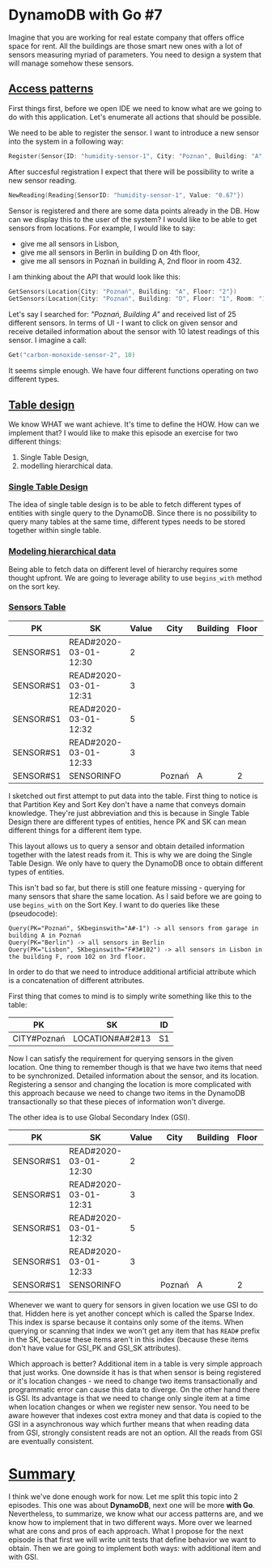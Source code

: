 # DynamoDB with Go #7

Imagine that you are working for real estate company that offers office space for rent. All the buildings are those smart new ones with a lot of sensors measuring myriad of parameters. You need to design a system that will manage somehow these sensors.

## [Access patterns](#access-patterns)

First things first, before we open IDE we need to know what are we going to do with this application. Let's enumerate all actions that should be possible.

We need to be able to register the sensor. I want to introduce a new sensor into the system in a following way:
```go
Register(Sensor{ID: "humidity-sensor-1", City: "Poznan", Building: "A", Floor: "3", Room: "112"})
```
After succesful registration I expect that there will be possibility to write a new sensor reading.
```go
NewReading(Reading{SensorID: "humidity-sensor-1", Value: "0.67"})
```
Sensor is registered and there are some data points already in the DB. How can we display this to the user of the system? I would like to be able to get sensors from locations. For example, I would like to say:
- give me all sensors in Lisbon,
- give me all sensors in Berlin in building D on 4th floor,
- give me all sensors in Poznań in building A, 2nd floor in room 432.

I am thinking about the API that would look like this:
```go
GetSensors(Location{City: "Poznań", Building: "A", Floor: "2"})
GetSensors(Location{City: "Poznań", Building: "D", Floor: "1", Room: "123"})
```
Let's say I searched for: _"Poznań, Building A"_ and received list of 25 different sensors. In terms of UI - I want to click on given sensor and receive detailed information about the sensor with 10 latest readings of this sensor. I imagine a call:
```go
Get("carbon-monoxide-sensor-2", 10)
```

It seems simple enough. We have four different functions operating on two different types.

## [Table design](#table-design)

We know WHAT we want achieve. It's time to define the HOW. How can we implement that? I would like to make this episode an exercise for two different things:
1. Single Table Design,
2. modelling hierarchical data.

### [Single Table Design](#single-table-design)

The idea of single table design is to be able to fetch different types of entities with single query to the DynamoDB. Since there is no possibility to query many tables at the same time, different types needs to be stored together within single table.

### [Modeling hierarchical data](#modeling-hierarchical-data)

Being able to fetch data on different level of hierarchy requires some thought upfront. We are going to leverage ability to use `begins_with` method on the sort key.

### [Sensors Table](#sensors-table)

| PK         | SK                    | Value | City   | Building  |  Floor |  Room  | Type |
| ---        | ----                  | ---   | ---    | ---       | ---    | ---    | ---  |
| SENSOR#S1  | READ#2020-03-01-12:30 |   2   |        |           |        |        |      |
| SENSOR#S1  | READ#2020-03-01-12:31 |   3   |        |           |        |        |      |
| SENSOR#S1  | READ#2020-03-01-12:32 |   5   |        |           |        |        |      |
| SENSOR#S1  | READ#2020-03-01-12:33 |   3   |        |           |        |        |      |
| SENSOR#S1  | SENSORINFO            |       | Poznań |  A        |   2    |  13    | Gas  |
 
I sketched out first attempt to put data into the table. First thing to notice is that Partition Key and Sort Key don't have a name that conveys domain knowledge. They're just abbreviation and this is because in Single Table Design there are different types of entities, hence PK and SK can mean different things for a different item type.

This layout allows us to query a sensor and obtain detailed information together with the latest reads from it. This is why we are doing the Single Table Design. We only have to query the DynamoDB once to obtain different types of entities.

This isn't bad so far, but there is still one feature missing - querying for many sensors that share the same location. As I said before we are going to use `begins_with` on the Sort Key. I want to do queries like these (pseudocode):

```pseudocode
Query(PK="Poznań", SKbeginswith="A#-1") -> all sensors from garage in building A in Poznań
Query(PK="Berlin") -> all sensors in Berlin
Query(PK="Lisbon", SKbeginswith="F#3#102") -> all sensors in Lisbon in the building F, room 102 on 3rd floor.
```

In order to do that we need to introduce additional artificial attribute which is a concatenation of different attributes.

First thing that comes to mind is to simply write something like this to the table:

| PK              | SK               | ID  |
| ---             | ----             | --- |
| CITY#Poznań     | LOCATION#A#2#13  | S1  |

Now I can satisfy the requirement for querying sensors in the given location. One thing to remember though is that we have two items that need to be synchronized. Detailed information about the sensor, and its location. Registering a sensor and changing the location is more complicated with this approach because we need to change two items in the DynamoDB transactionally so that these pieces of information won't diverge. 

The other idea is to use Global Secondary Index (GSI).

| PK         | SK                    | Value | City   | Building  |  Floor |  Room  | Type | GSI_PK | GSI_SK |
| ---        | ----                  | ---   | ---    | ---       | ---    | ---    | ---  | ---    | ---    |
| SENSOR#S1  | READ#2020-03-01-12:30 |   2   |        |           |        |        |      |        |        |
| SENSOR#S1  | READ#2020-03-01-12:31 |   3   |        |           |        |        |      |        |        |
| SENSOR#S1  | READ#2020-03-01-12:32 |   5   |        |           |        |        |      |        |        |
| SENSOR#S1  | READ#2020-03-01-12:33 |   3   |        |           |        |        |      |        |        |
| SENSOR#S1  | SENSORINFO            |       | Poznań |  A        |   2    |  13    | Gas  | Poznań | A#2#13 |

Whenever we want to query for sensors in given location we use GSI to do that. Hidden here is yet another concept which is called the Sparse Index. This index is sparse because it contains only some of the items. When querying or scanning that index we won't get any item that has `READ#` prefix in the SK, because these items aren't in this index (because these items don't have value for GSI_PK and GSI_SK attributes).

Which approach is better? Additional item in a table is very simple approach that just works. One downside it has is that when sensor is being registered or it's location changes - we need to change two items transactionally and programmatic error can cause this data to diverge. On the other hand there is GSI. Its advantage is that we need to change only  single item at a time when location changes or when we register new sensor. You need to be aware however that indexes cost extra money and that data is copied to the GSI in a asynchronous way which further means that when reading data from GSI, strongly consistent reads are not an option. All the reads from GSI are eventually consistent.

# [Summary](#summary)

I think we've done enough work for now. Let me split this topic into 2 episodes. This one was about __DynamoDB__, next one will be more __with Go__. Nevertheless, to summarize, we know what our access patterns are, and we know how to implement that in two different ways. More over we learned what are cons and pros of each approach. What I propose for the next episode  is that first we will write unit tests that define behavior we want to obtain. Then we are going to implement both ways: with additional item and with GSI.